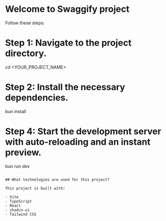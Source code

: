 # Welcome to Swaggify project

Follow these steps:

# Step 1: Navigate to the project directory.

cd <YOUR_PROJECT_NAME>

# Step 2: Install the necessary dependencies.

bun install

# Step 4: Start the development server with auto-reloading and an instant preview.

bun run dev

```

## What technologies are used for this project?

This project is built with:

- Vite
- TypeScript
- React
- shadcn-ui
- Tailwind CSS


```
